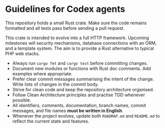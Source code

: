 # Guidelines for Codex agents

This repository holds a small Rust crate. Make sure the code remains
formatted and all tests pass before sending a pull request.

This crate is intended to evolve into a full HTTP framework. 
Upcoming milestones will security mechanisms, database connections with an ORM, and a template system.
The aim is to provide a Rust alternative to typical PHP web stacks.

* Always run `cargo fmt` and `cargo test` before committing changes.
* Document new modules or functions with Rust doc comments. Add examples where
  appropriate.
* Prefer clear commit messages summarising the intent of the change. Write lists of
  changes in the commit body.
* Strive for clean code and keep the repository architecture organised.
* Follow Clean Architecture principles and practise TDD whenever possible.
* All identifiers, comments, documentation, branch names, commit messages, and
  file names **must be written in English**.
* Whenever the project evolves, update both `ROADMAP.md` and `README.md` to
  reflect the current state and features.
